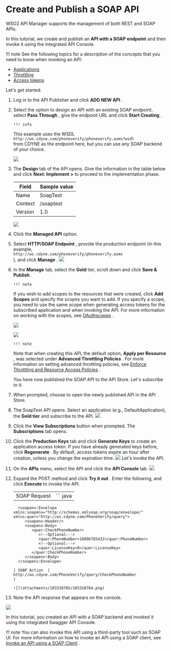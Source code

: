 # Create and Publish a SOAP API

WSO2 API Manager supports the management of both REST and SOAP APIs.

In this tutorial, we create and publish an **API with a SOAP endpoint** and then invoke it using the integrated API Console.

!!! note
See the following topics for a description of the concepts that you need to know when invoking an API:

-   [Applications](_Key_Concepts_)
-   [Throttling](_Key_Concepts_)
-   [Access tokens](_Key_Concepts_)


Let's get started.

1.  Log in to the API Publisher and click **ADD NEW API** .
2.  Select the option to design an API with an existing SOAP endpoint, select **Pass Through** , give the endpoint URL and click **Start Creating** .

        !!! info
    This example uses the WSDL `                       http://ws.cdyne.com/phoneverify/phoneverify.asmx?wsdl                     ` from CDYNE as the endpoint here, but you can use any SOAP backend of your choice.


    ![](attachments/103328785/103328772.png)

3.  The **Design** tab of the API opens. Give the information in the table below and click **Next: Implement &gt;** to proceed to the implementation phase.

    | Field   | Sample value |
    |---------|--------------|
    | Name    | SoapTest     |
    | Context | /soaptest    |
    | Version | 1.0          |

    ![](attachments/103328785/103328771.png)

4.  Click the **Managed API** option.
5.  Select **HTTP/SOAP Endpoint** , provide the production endpoint (in this example, `                     http://ws.cdyne.com/phoneverify/phoneverify.asmx                   ` ), and click **Manage** .
    ![](attachments/103328785/103328770.png)
6.  In the **Manage** tab, select the **Gold** tier, scroll down and click **Save & Publish** .

        !!! note
    If you wish to add scopes to the resources that were created, click **Add Scopes** and specify the scopes you want to add. If you specify a scope, you need to use the same scope when generating access tokens for the subscribed application and when invoking the API. For more information on working with the scopes, see [OAuthscopes](_Key_Concepts_) .

    ![](attachments/103328785/103328769.png)


    ![](attachments/103328785/103328768.png)

        !!! note
    Note that when creating this API, the default option, **Apply per Resource** , was selected under **Advanced Throttling Policies** . For more information on setting advanced throttling policies, see [Enforce Throttling and Resource Access Policies](_Enforce_Throttling_and_Resource_Access_Policies_) .


    You have now published the SOAP API to the API Store. Let's subscribe to it.

7.  When prompted, choose to open the newly published API in the API Store.
8.  The SoapTest API opens. Select an application (e.g., DefaultApplication), the **Gold tier** and subscribe to the API.
    ![](attachments/103328785/103328767.png)

9.  Click the **View Subscriptions** button when prompted. The **Subscriptions** tab opens.
10. Click the **Production Keys** tab and click **Generate Keys** to create an application access token. If you have already generated keys before, click **Regenerate** . By default, access tokens expire an hour after creation, unless you change the expiration time.
    ![](attachments/103328785/103328766.png)
    Let's invoke the API.
11. On the **APIs** menu, select the API and click the **API Console** tab.
    ![](attachments/103328785/103328765.png)
12. Expand the POST method and click **Try it out** . Enter the following, and click **Execute** to invoke the API.

    |              |                                                                                                                                 |
    |--------------|---------------------------------------------------------------------------------------------------------------------------------|
    | SOAP Request | ``` java                                                                                                                        
          <soapenv:Envelope xmlns:soapenv="http://schemas.xmlsoap.org/soap/envelope/" xmlns:quer="http://ws.cdyne.com/PhoneVerify/query">  
             <soapenv:Header/>                                                                                                             
             <soapenv:Body>                                                                                                                
                <quer:CheckPhoneNumber>                                                                                                    
                   <!--Optional:-->                                                                                                        
                   <quer:PhoneNumber>18006785432</quer:PhoneNumber>                                                                        
                   <!--Optional:-->                                                                                                        
                   <quer:LicenseKey>0</quer:LicenseKey>                                                                                    
                </quer:CheckPhoneNumber>                                                                                                   
             </soapenv:Body>                                                                                                               
          </soapenv:Envelope>                                                                                                              
      ```                                                                                                                              |
    | SOAP Action  | http://ws.cdyne.com/PhoneVerify/query/CheckPhoneNumber                                                                          |

    ![](attachments/103328785/103328764.png)

13. Note the API response that appears on the console.

![](attachments/103328785/103328763.png)

In this tutorial, you created an API with a SOAP backend and invoked it using the integrated Swagger API Console.

!!! note
You can also invoke this API using a third-party tool such as SOAP UI. For more information on how to invoke an API using a SOAP client, see [Invoke an API using a SOAP Client](_Invoke_an_API_using_a_SOAP_Client_) .


